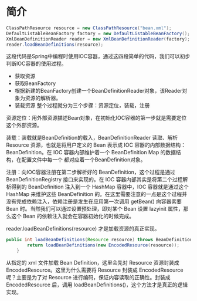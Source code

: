 # 简介
```java
ClassPathResource resource = new ClassPathResource("bean.xml");
DefaultListableBeanFactory factory = new DefaultListableBeanFactory();
XmlBeanDefinitionReader reader = new XmlBeanDefinitionReader(factory);
reader.loadBeanDefinitions(resource);
```
这段代码是Spring中编程时使用IOC容器，通过这四段简单的代码，我们可以初步判断IOC容器的使用过程。

- 获取资源
- 获取BeanFactory
- 根据新建的BeanFactory创建一个BeanDefinitionReader对象，该Reader对象为资源的解析器。
- 装载资源 整个过程就分为三个步骤：资源定位，装载，注册

资源定位：用外部资源描述Bean对象，在初始化IOC容器的第一步就是需要定位这个外部资源。

装载：装载就是BeanDefinition的载入，BeanDefinitionReader 读取、解析 Resource 资源，也就是将用户定义的 Bean 表示成 IOC 容器的内部数据结构：BeanDefinition。在 IOC 容器内部维护着一个 BeanDefinition Map 的数据结构，在配置文件中每一个 <bean> 都对应着一个BeanDefinition对象。
  
注册：向IOC容器注册在第二步解析好的 BeanDefinition，这个过程是通过 BeanDefinitionRegistry 接口来实现的。在 IOC 容器内部其实是将第二个过程解析得到的 BeanDefinition 注入到一个 HashMap 容器中，IOC 容器就是通过这个 HashMap 来维护这些 BeanDefinition 的。在这里需要注意的一点是这个过程并没有完成依赖注入，依赖注册是发生在应用第一次调用 getBean() 向容器索要 Bean 时。当然我们可以通过设置预处理，即对某个 Bean 设置 lazyinit 属性，那么这个 Bean 的依赖注入就会在容器初始化的时候完成。

reader.loadBeanDefinitions(resource) 才是加载资源的真正实现。
```java
public int loadBeanDefinitions(Resource resource) throws BeanDefinitionStoreException {
        return loadBeanDefinitions(new EncodedResource(resource));
    }
```
从指定的 xml 文件加载 Bean Definition，这里会先对 Resource 资源封装成 EncodedResource。这里为什么需要将 Resource 封装成 EncodedResource呢？主要是为了对 Resource 进行编码，保证内容读取的正确性。封装成 EncodedResource 后，调用 loadBeanDefinitions()，这个方法才是真正的逻辑实现。


